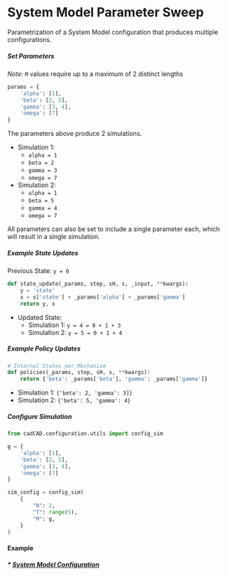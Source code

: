 System Model Parameter Sweep
==
Parametrization of a System Model configuration that produces multiple configurations.

##### Set Parameters
*Note:* `M` values require up to a maximum of 2 distinct lengths
```python
params = {
    'alpha': [1],
    'beta': [2, 5],
    'gamma': [3, 4],
    'omega': [7]
}
```
The parameters above produce 2 simulations.
* Simulation 1: 
    * `alpha = 1`
    * `beta = 2`
    * `gamma = 3`
    * `omega = 7`
* Simulation 2:
    * `alpha = 1`
    * `beta = 5`
    * `gamma = 4`
    * `omega = 7`

All parameters can also be set to include a single parameter each, which will result in a single simulation.

##### Example State Updates

Previous State:
`y = 0`

```python
def state_update(_params, step, sH, s, _input, **kwargs):
    y = 'state'
    x = s['state'] + _params['alpha'] + _params['gamma']
    return y, x
```
* Updated State:
    * Simulation 1: `y = 4 = 0 + 1 + 3` 
    * Simulation 2: `y = 5 = 0 + 1 + 4`

##### Example Policy Updates
```python
# Internal States per Mechanism
def policies(_params, step, sH, s, **kwargs):
    return {'beta': _params['beta'], 'gamma': _params['gamma']}
```
* Simulation 1: `{'beta': 2, 'gamma': 3]}` 
* Simulation 2: `{'beta': 5, 'gamma': 4}`

##### Configure Simulation
```python
from cadCAD.configuration.utils import config_sim

g = {
    'alpha': [1],
    'beta': [2, 5],
    'gamma': [3, 4],
    'omega': [7]
}

sim_config = config_sim(
    {
        "N": 2,
        "T": range(5),
        "M": g,
    }
)
```
#### Example
##### * [System Model Configuration](examples/param_sweep.py)
